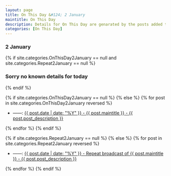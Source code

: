 ```yaml
---
layout: page
title: On This Day &#124; 2 January
maintitle: On This Day
description: Details for On This Day are genarated by the posts added to the website so the content is subject to changes/updates over time.
categories: [On This Day]
---
```


<h3>2 January</h3>

{% if site.categories.OnThisDay2January == null and site.categories.Repeat2January == null %}
  <h3>Sorry no known details for today</h3>
{% endif %}

{% if site.categories.OnThisDay2January == null %}
{% else %}
{% for post in site.categories.OnThisDay2January reversed %}
<ul>
<li> ——: <a href="{{ post.url }}">{{ post.date | date: "%Y" }} - {{ post.maintitle }} - {{ post.post_description }}</a></li>
</ul>
{% endfor %}
{% endif %}

{% if site.categories.Repeat2January == null %}
{% else %}
{% for post in site.categories.Repeat2January reversed %}
<ul>
<li> ——: <a href="{{ post.url }}">{{ post.date | date: "%Y" }} - Repeat broadcast of {{ post.maintitle }} - {{ post.post_description }}</a></li>
</ul>
{% endfor %}
{% endif %}

